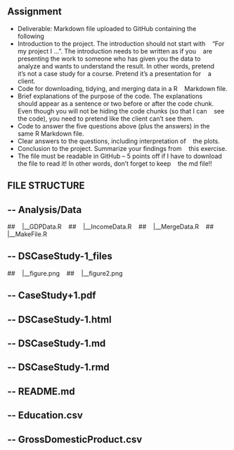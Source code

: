 Assignment
----------
- Deliverable: Markdown file uploaded to GitHub containing the    
  following
- Introduction to the project. The introduction should not start with    
  “For my project I …”. The introduction needs to be written as if you    
  are presenting the work to someone who has given you the data to    
  analyze and wants to understand the result. In other words, pretend    
  it’s not a case study for a course. Pretend it’s a presentation for    
  a client.
- Code for downloading, tidying, and merging data in a R    
  Markdown file.
- Brief explanations of the purpose of the code. The explanations    
  should appear as a sentence or two before or after the code chunk.    
  Even though you will not be hiding the code chunks (so that I can    
  see the code), you need to pretend like the client can’t see them.
- Code to answer the five questions above (plus the answers) in the    
  same R Markdown file.
- Clear answers to the questions, including interpretation of    
  the plots.
- Conclusion to the project. Summarize your findings from    
  this exercise.
- The file must be readable in GitHub – 5 points off if I have to 
  download the file to read it! In other words, don’t forget to keep    
  the md file!!
  

FILE STRUCTURE
--------------

## -- Analysis/Data
##    |__GDPData.R    
##    |__IncomeData.R    
##    |__MergeData.R    
##    |__MakeFile.R    
## -- DSCaseStudy-1_files    
##    |__figure.png    
##    |__figure2.png    
## -- CaseStudy+1.pdf 
## -- DSCaseStudy-1.html   
## -- DSCaseStudy-1.md    
## -- DSCaseStudy-1.rmd    
## -- README.md    
## -- Education.csv   
## -- GrossDomesticProduct.csv
